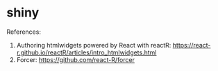 # shiny

References: 
1. Authoring htmlwidgets powered by React with reactR: https://react-r.github.io/reactR/articles/intro_htmlwidgets.html
2. Forcer: https://github.com/react-R/forcer

